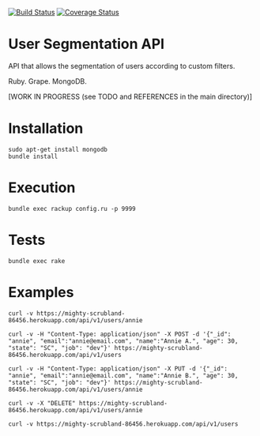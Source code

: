 [![Build Status](https://travis-ci.org/jpbonson/UserSegmentationAPI.svg?branch=master)](https://travis-ci.org/jpbonson/) [![Coverage Status](https://coveralls.io/repos/github/jpbonson/UserSegmentationAPI/badge.svg?branch=master)](https://coveralls.io/github/jpbonson/UserSegmentationAPI?branch=master)

# User Segmentation API

API that allows the segmentation of users according to custom filters.

Ruby. Grape. MongoDB.

[WORK IN PROGRESS (see TODO and REFERENCES in the main directory)]

# Installation

```
sudo apt-get install mongodb
bundle install
```

# Execution

```
bundle exec rackup config.ru -p 9999
```

# Tests

```
bundle exec rake
```

# Examples

```
curl -v https://mighty-scrubland-86456.herokuapp.com/api/v1/users/annie
```

```
curl -v -H "Content-Type: application/json" -X POST -d '{"_id": "annie", "email":"annie@email.com", "name":"Annie A.", "age": 30, "state": "SC", "job": "dev"}' https://mighty-scrubland-86456.herokuapp.com/api/v1/users
```

```
curl -v -H "Content-Type: application/json" -X PUT -d '{"_id": "annie", "email":"annie@email.com", "name":"Annie B.", "age": 30, "state": "SC", "job": "dev"}' https://mighty-scrubland-86456.herokuapp.com/api/v1/users/annie
```

```
curl -v -X "DELETE" https://mighty-scrubland-86456.herokuapp.com/api/v1/users/annie
```

```
curl -v https://mighty-scrubland-86456.herokuapp.com/api/v1/users
```
